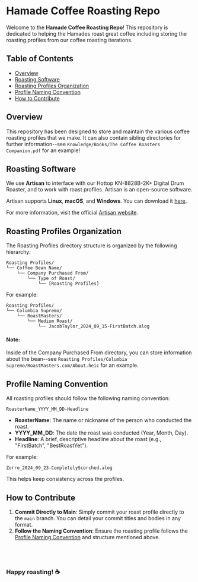 # Hamade Coffee Roasting Repo

Welcome to the **Hamade Coffee Roasting Repo**! This repository is dedicated to helping the Hamades roast great coffee including storing the roasting profiles from our coffee roasting iterations.

## Table of Contents

- [Overview](#overview)
- [Roasting Software](#roasting-software)
- [Roasting Profiles Organization](#roasting-profiles-organization)
- [Profile Naming Convention](#profile-naming-convention)
- [How to Contribute](#how-to-contribute)

## Overview

This repository has been designed to store and maintain the various coffee roasting profiles that we make. It can also contain sibling directories for further information--see `Knowledge/Books/The Coffee Roasters Companion.pdf` for an example!

## Roasting Software

We use **Artisan** to interface with our Hottop KN-8828B-2K+ Digital Drum Roaster, and to work with roast profiles. Artisan is an open-source software.

Artisan supports **Linux**, **macOS**, and **Windows**. You can download it [here](https://artisan-scope.org/download/).

For more information, visit the official [Artisan website](https://artisan-scope.org/).

## Roasting Profiles Organization

The Roasting Profiles directory structure is organized by the following hierarchy:

```
Roasting Profiles/
└── Coffee Bean Name/
    └── Company Purchased From/
        └── Type of Roast/
            └── [Roasting Profiles]
```

For example:

```
Roasting Profiles/
└── Columbia Supremo/
    └── RoastMasters/
        └── Medium Roast/
            └── JacobTaylor_2024_09_15-FirstBatch.alog
```

#### Note:
Inside of the Company Purchased From directory, you can store information about the bean--see `Roasting Profiles/Columbia Supremo/RoastMasters.com/About.heic` for an example.

## Profile Naming Convention

All roasting profiles should follow the following naming convention:

```
RoasterName_YYYY_MM_DD-Headline
```

- **RoasterName**: The name or nickname of the person who conducted the roast.
- **YYYY_MM_DD**: The date the roast was conducted (Year, Month, Day).
- **Headline**: A brief, descriptive headline about the roast (e.g., "FirstBatch", "BestRoastYet").

For example:

```
Zorro_2024_09_23-CompletelyScorched.alog
```

This helps keep consistency across the profiles.

## How to Contribute

1. **Commit Directly to Main**: Simply commit your roast profile directly to the `main` branch. You can detail your commit titles and bodies in any format.
2. **Follow the Naming Convention**: Ensure the roasting profile follows the [Profile Naming Convention](#profile-naming-convention) and structure mentioned above.
<br></br>
<br></br>
### Happy roasting! ☕️